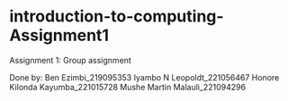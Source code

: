 # introduction-to-computing-Assignment1
Assignment 1: Group assignment

Done by:
  Ben Ezimbi_219095353
  Iyambo N Leopoldt_221056467
  Honore Kilonda Kayumba_221015728
  Mushe Martin Malauli_221094296
